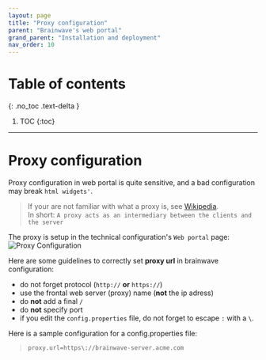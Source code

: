 ```yaml
---
layout: page
title: "Proxy configuration"
parent: "Brainwave's web portal"
grand_parent: "Installation and deployment"
nav_order: 10
---
```


# Table of contents
{: .no_toc .text-delta }

1. TOC
{:toc}
---

# Proxy configuration #

Proxy configuration in web portal is quite sensitive, and a bad configuration may break `html widgets'`.  

> If your are not familiar with what a proxy is, see [Wikipedia](https://en.wikipedia.org/wiki/Proxy_server).  
> In short: `A proxy acts as an intermediary between the clients and the server`  

The proxy is setup in the technical configuration's `Web portal` page:  
![Proxy Configuration](../images/proxy_conf.png)  

Here are some guidelines to correctly set **proxy url** in brainwave configuration:  

  - do not forget protocol (`http://` **or** `https://`)
  - use the frontal web server (proxy) name (**not** the ip adress)
  - do **not** add a final `/`
  - do **not** specify port
  - if you edit the `config.properties` file, do not forget to escape `:` with a `\`.  

Here is a sample configuration for a config.properties file:  

> `proxy.url=https\://brainwave-server.acme.com`  
